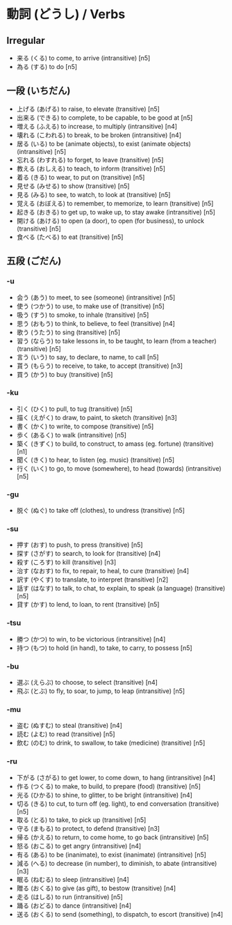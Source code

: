 動詞 (どうし) / Verbs
=====================

Irregular
---------

- 来る (くる)    to come, to arrive (intransitive) [n5]
- 為る (する)    to do [n5]

一段 (いちだん)
---------------

- 上げる (あげる)      to raise, to elevate (transitive) [n5]
- 出来る (できる)      to complete, to be capable, to be good at [n5]
- 増える (ふえる)      to increase, to multiply (intransitive) [n4]
- 壊れる (こわれる)    to break, to be broken (intransitive) [n4]
- 居る (いる)          to be (animate objects), to exist (animate objects) (intransitive) [n5]
- 忘れる (わすれる)    to forget, to leave (transitive) [n5]
- 教える (おしえる)    to teach, to inform (transitive) [n5]
- 着る (きる)          to wear, to put on (transitive) [n5]
- 見せる (みせる)      to show (transitive) [n5]
- 見る (みる)          to see, to watch, to look at (transitive) [n5]
- 覚える (おぼえる)    to remember, to memorize, to learn (transitive) [n5]
- 起きる (おきる)      to get up, to wake up, to stay awake (intransitive) [n5]
- 開ける (あける)      to open (a door), to open (for business), to unlock (transitive) [n5]
- 食べる (たべる)      to eat (transitive) [n5]

五段 (ごだん)
-------------

### -u

- 会う (あう)      to meet, to see (someone) (intransitive) [n5]
- 使う (つかう)    to use, to make use of (transitive) [n5]
- 吸う (すう)      to smoke, to inhale (transitive) [n5]
- 思う (おもう)    to think, to believe, to feel (transitive) [n4]
- 歌う (うたう)    to sing (transitive) [n5]
- 習う (ならう)    to take lessons in, to be taught, to learn (from a teacher) (transitive) [n5]
- 言う (いう)      to say, to declare, to name, to call [n5]
- 貰う (もらう)    to receive, to take, to accept (transitive) [n3]
- 買う (かう)      to buy (transitive) [n5]

### -ku

- 引く (ひく)      to pull, to tug (transitive) [n5]
- 描く (えがく)    to draw, to paint, to sketch (transitive) [n3]
- 書く (かく)      to write, to compose (transitive) [n5]
- 歩く (あるく)    to walk (intransitive) [n5]
- 築く (きずく)    to build, to construct, to amass (eg. fortune) (transitive) [n1]
- 聞く (きく)      to hear, to listen (eg. music) (transitive) [n5]
- 行く (いく)      to go, to move (somewhere), to head (towards) (intransitive) [n5]

### -gu

- 脱ぐ (ぬぐ)    to take off (clothes), to undress (transitive) [n5]

### -su

- 押す (おす)      to push, to press (transitive) [n5]
- 探す (さがす)    to search, to look for (transitive) [n4]
- 殺す (ころす)    to kill (transitive) [n3]
- 治す (なおす)    to fix, to repair, to heal, to cure (transitive) [n4]
- 訳す (やくす)    to translate, to interpret (transitive) [n2]
- 話す (はなす)    to talk, to chat, to explain, to speak (a language) (transitive) [n5]
- 貸す (かす)      to lend, to loan, to rent (transitive) [n5]

### -tsu

- 勝つ (かつ)    to win, to be victorious (intransitive) [n4]
- 持つ (もつ)    to hold (in hand), to take, to carry, to possess [n5]

### -bu
 
- 選ぶ (えらぶ)    to choose, to select (transitive) [n4]
- 飛ぶ (とぶ)      to fly, to soar, to jump, to leap (intransitive) [n5]

### -mu

- 盗む (ぬすむ)    to steal (transitive) [n4]
- 読む (よむ)      to read (transitive) [n5]
- 飲む (のむ)      to drink, to swallow, to take (medicine) (transitive) [n5]

### -ru

- 下がる (さがる)    to get lower, to come down, to hang (intransitive) [n4]
- 作る (つくる)      to make, to build, to prepare (food) (transitive) [n5]
- 光る (ひかる)      to shine, to glitter, to be bright (intransitive) [n4]
- 切る (きる)        to cut, to turn off (eg. light), to end conversation (transitive) [n5]
- 取る (とる)        to take, to pick up (transitive) [n5]
- 守る (まもる)      to protect, to defend (transitive) [n3]
- 帰る (かえる)      to return, to come home, to go back (intransitive) [n5]
- 怒る (おこる)      to get angry (intransitive) [n4]
- 有る (ある)        to be (inanimate), to exist (inanimate) (intransitive) [n5]
- 減る (へる)        to decrease (in number), to diminish, to abate (intransitive) [n3]
- 眠る (ねむる)      to sleep (intransitive) [n4]
- 贈る (おくる)      to give (as gift), to bestow (transitive) [n4]
- 走る (はしる)      to run (intransitive) [n5]
- 踊る (おどる)      to dance (intransitive) [n4]
- 送る (おくる)      to send (something), to dispatch, to escort (transitive) [n4]

